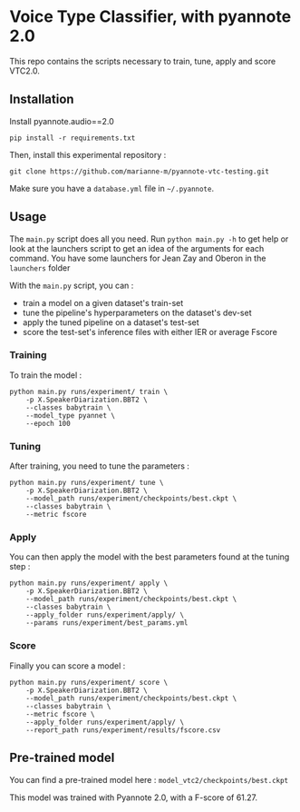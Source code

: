 # Voice Type Classifier, with pyannote 2.0

This repo contains the scripts necessary to train, tune, apply and
score VTC2.0.

## Installation

Install pyannote.audio==2.0

```shell
pip install -r requirements.txt
```

Then, install this experimental repository :

```shell
git clone https://github.com/marianne-m/pyannote-vtc-testing.git
```

Make sure you have a `database.yml` file in `~/.pyannote`.

## Usage

The `main.py` script does all you need.
Run `python main.py -h` to get help or look at the launchers script to get an
idea of the arguments for each command.
You have some launchers for Jean Zay and Oberon in the `launchers` folder

With the `main.py` script, you can :

- train a model on a given dataset's train-set
- tune the pipeline's hyperparameters on the dataset's dev-set
- apply the tuned pipeline on a dataset's test-set
- score the test-set's inference files with either IER or average Fscore

### Training

To train the model :

```shell
python main.py runs/experiment/ train \
    -p X.SpeakerDiarization.BBT2 \
    --classes babytrain \
    --model_type pyannet \
    --epoch 100
```

### Tuning

After training, you need to tune the parameters :

```shell
python main.py runs/experiment/ tune \
    -p X.SpeakerDiarization.BBT2 \
    --model_path runs/experiment/checkpoints/best.ckpt \
    --classes babytrain \
    --metric fscore
```

### Apply

You can then apply the model with the best parameters found at the tuning step :

```shell
python main.py runs/experiment/ apply \
    -p X.SpeakerDiarization.BBT2 \
    --model_path runs/experiment/checkpoints/best.ckpt \
    --classes babytrain \
    --apply_folder runs/experiment/apply/ \
    --params runs/experiment/best_params.yml
```

### Score

Finally you can score a model :

```shell
python main.py runs/experiment/ score \
    -p X.SpeakerDiarization.BBT2 \
    --model_path runs/experiment/checkpoints/best.ckpt \
    --classes babytrain \
    --metric fscore \
    --apply_folder runs/experiment/apply/ \
    --report_path runs/experiment/results/fscore.csv
```

## Pre-trained model

You can find a pre-trained model here  : `model_vtc2/checkpoints/best.ckpt`

This model was trained with Pyannote 2.0, with a F-score of 61.27.
